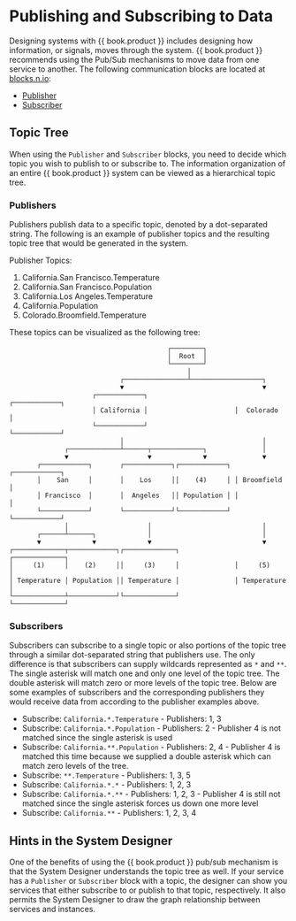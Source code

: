 # Publishing and Subscribing to Data

Designing systems with {{ book.product }} includes designing how information, or signals,  moves through the system. {{ book.product }} recommends using the Pub/Sub mechanisms to move data from one service to another.
The following communication blocks are located at [blocks.n.io](https://blocks.n.io/):
* [Publisher](https://blocks.n.io/Publisher)
* [Subscriber](https://blocks.n.io/Subscriber)


## Topic Tree

When using the `Publisher` and `Subscriber` blocks, you need to decide which topic you wish to publish to or subscribe to. The information organization of an entire {{ book.product }} system can be viewed as a hierarchical topic tree.

### Publishers

Publishers publish data to a specific topic, denoted by a dot-separated string. The following is an example of publisher topics and the resulting topic tree that would be generated in the system.

Publisher Topics:

1. California.San Francisco.Temperature
2. California.San Francisco.Population
3. California.Los Angeles.Temperature
4. California.Population
5. Colorado.Broomfield.Temperature

These topics can be visualized as the following tree:

```
                                        ┌────────┐                      
                                        │  Root  │                      
                                        └────────┘                      
                                             │                          
                            ┌────────────────┴──────────────────┐          
                            ▼                                   ▼       
                     ┌────────────┐                      ┌────────────┐
                     │ California │                      │  Colorado  │
                     └────────────┘                      └────────────┘
                            │                                   │       
              ┌─────────────┴──────┬─────────────┐              │       
              ▼                    ▼             ▼              ▼       
       ┌────────────┐       ┌────────────┐┌────────────┐ ┌────────────┐
       │    San     │       │    Los     ││    (4)     │ │ Broomfield │
       │ Francisco  │       │  Angeles   ││ Population │ │            │
       └────────────┘       └────────────┘└────────────┘ └────────────┘
              │                    │                            │       
       ┌──────┴──────┐             │                            │       
       ▼             ▼             ▼                            ▼       
┌─────────────┬────────────┐┌─────────────┐              ┌─────────────┐
│     (1)     │    (2)     ││     (3)     │              │     (5)     │
│ Temperature │ Population ││ Temperature │              │ Temperature │
└─────────────┴────────────┘└─────────────┘              └─────────────┘
```

### Subscribers

Subscribers can subscribe to a single topic or also portions of the topic tree through a similar dot-separated string that publishers use. The only difference is that subscribers can supply wildcards represented as `*` and `**`. The single asterisk will match one and only one level of the topic tree. The double asterisk will match zero or more levels of the topic tree. Below are some examples of subscribers and the corresponding publishers they would receive data from according to the publisher examples above.

* Subscribe: `California.*.Temperature` - Publishers: 1, 3
* Subscribe: `California.*.Population` - Publishers: 2 - Publisher 4 is not matched since the single asterisk is used
* Subscribe: `California.**.Population` - Publishers: 2, 4 - Publisher 4 is matched this time because we supplied a double asterisk which can match zero levels of the tree.
* Subscribe: `**.Temperature` - Publishers: 1, 3, 5
* Subscribe: `California.*.*` - Publishers: 1, 2, 3
* Subscribe: `California.*.**` - Publishers: 1, 2, 3 - Publisher 4 is still not matched since the single asterisk forces us down one more level
* Subscribe: `California.**` - Publishers: 1, 2, 3, 4

<!-- ## Pubkeeper

Perhaps the most impactful reason to use the {{ book.product }} pub/sub system is because of the interoperability enabled through the use of [Pubkeeper](https://pubkeeper.com). Pubkeeper allows us to separate our information hierarchy, or topic tree, from the underlying protocols that will be responsible for transmitting data between services and instances. In other words, it allows service designers to define what data goes to which services without worrying about how it will get there. -->

## Hints in the System Designer

One of the benefits of using the {{ book.product }} pub/sub mechanism is that the System Designer understands the topic tree as well. If your service has a `Publisher` or `Subscriber` block with a topic, the designer can show you services that either subscribe to or publish to that topic, respectively. It also permits the System Designer to draw the graph relationship between services and instances.
